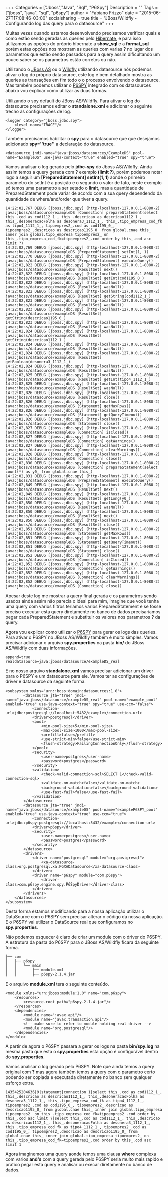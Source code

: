+++
Categories = ["Jboss","Java", "Sql", "P6Spy"]
Description = ""
Tags = ["jboss", "java", "sql", "p6spy"]
author = "Fabiano Frizzo"
date = "2015-06-27T17:08:46-03:00"
socialsharing = true
title = "JBoss/Wildfly - Configurando log das query para o datasource"
+++

Muitas vezes quando estamos desenvolvendo precisamos verificar quais e como estão sendo geradas as queries pelo [Hibernate](http://hibernate.org), e para isso utilizamos as opções do próprio hibernate a **show_sql** e a **format_sql** porém estas opções nos mostram as queries com varias **?** no lugar dos parametros que estão sendo passados para a query assim dificultando um pouco saber se os parametros estão corretos ou não.

Utilizando o [JBoss AS](http://jbossas.jboss.org) ou o [Wildfly](http://wildfly.org) utilizando datasource nós podemos ativar o log do próprio datasource, este log é bem detalhado mostra as queries as transações em fim todo o o processo envolvendo o datasource. Mas também podemos utilizar o [P6SPY](https://github.com/p6spy/p6spy) integrado com os datasources abaixo vou explicar como utilizar as duas formas.

Utilizando o spy default do JBoss AS/Wildfly.
Para ativar o log do datasource precisamos editar o **standalone.xml** e adicionar o seguinte trecho as configurações de log.
```
<logger category="jboss.jdbc.spy">
    <level name="TRACE"/>
</logger>
```
Também precisamos habilitar o **spy** para o datasource que que desejamos adicionado **spy=''true''** a declaração do datasource.
```
<datasource jndi-name="java:jboss/datasources/ExampleDS" pool-name="ExampleDS" use-java-context="true" enabled="true" spy="true">
```

Vamos analisar o log gerado pelo **jdbc-spy** do Jboss AS/Wildfly. Ainda assim temos a query gerada com **?** exemplo **(limit ?)**, porém podemos notar logo a seguir um **[PreparedStatement] setInt(1, 1)** aonde o primeiro parametro do setInt é a posição e o segundo o valor de fato, neste exemplo só temos uma parametro a ser setado o **limit**, mas a quantidade de PreparedStatement pode variar de acordo com a sua query dependendo da quantidade de where/and/order que tiver a query.
```
14:22:02,767 DEBUG [jboss.jdbc.spy] (http-localhost-127.0.0.1-8080-2) java:jboss/datasource/exampleDS [Connection] prepareStatement(select this_.cod as cod1112_1_, this_.descricao as descricao1112_1_, this_.desoneracaoFolha as desonera3_1112_1_, this_.tipo_empresa_cod_fk as tipo4_1112_1_, tipoempres2_.cod as cod1195_0_, tipoempres2_.descricao as descricao1195_0_ from global.cnae this_ inner join global.tipo_empresa tipoempres2_ on this_.tipo_empresa_cod_fk=tipoempres2_.cod order by this_.cod asc limit ?)
14:22:02,769 DEBUG [jboss.jdbc.spy] (http-localhost-127.0.0.1-8080-2) java:jboss/datasource/exampleDS [PreparedStatement] setInt(1, 1)
14:22:02,770 DEBUG [jboss.jdbc.spy] (http-localhost-127.0.0.1-8080-2) java:jboss/datasource/exampleDS [PreparedStatement] executeQuery()
14:22:02,822 DEBUG [jboss.jdbc.spy] (http-localhost-127.0.0.1-8080-2) java:jboss/datasource/exampleDS [ResultSet] next()
14:22:02,822 DEBUG [jboss.jdbc.spy] (http-localhost-127.0.0.1-8080-2) java:jboss/datasource/exampleDS [ResultSet] getInt(cod1195_0_)
14:22:02,822 DEBUG [jboss.jdbc.spy] (http-localhost-127.0.0.1-8080-2) java:jboss/datasource/exampleDS [ResultSet] wasNull()
14:22:02,822 DEBUG [jboss.jdbc.spy] (http-localhost-127.0.0.1-8080-2) java:jboss/datasource/exampleDS [ResultSet] getString(cod1112_1_)
14:22:02,823 DEBUG [jboss.jdbc.spy] (http-localhost-127.0.0.1-8080-2) java:jboss/datasource/exampleDS [ResultSet] wasNull()
14:22:02,823 DEBUG [jboss.jdbc.spy] (http-localhost-127.0.0.1-8080-2) java:jboss/datasource/exampleDS [ResultSet] getString(descricao1195_0_)
14:22:02,823 DEBUG [jboss.jdbc.spy] (http-localhost-127.0.0.1-8080-2) java:jboss/datasource/exampleDS [ResultSet] wasNull()
14:22:02,824 DEBUG [jboss.jdbc.spy] (http-localhost-127.0.0.1-8080-2) java:jboss/datasource/exampleDS [ResultSet] getString(descricao1112_1_)
14:22:02,824 DEBUG [jboss.jdbc.spy] (http-localhost-127.0.0.1-8080-2) java:jboss/datasource/exampleDS [ResultSet] wasNull()
14:22:02,824 DEBUG [jboss.jdbc.spy] (http-localhost-127.0.0.1-8080-2) java:jboss/datasource/exampleDS [ResultSet] getBoolean(desonera3_1112_1_)
14:22:02,824 DEBUG [jboss.jdbc.spy] (http-localhost-127.0.0.1-8080-2) java:jboss/datasource/exampleDS [ResultSet] wasNull()
14:22:02,825 DEBUG [jboss.jdbc.spy] (http-localhost-127.0.0.1-8080-2) java:jboss/datasource/exampleDS [ResultSet] getInt(tipo4_1112_1_)
14:22:02,825 DEBUG [jboss.jdbc.spy] (http-localhost-127.0.0.1-8080-2) java:jboss/datasource/exampleDS [ResultSet] wasNull()
14:22:02,826 DEBUG [jboss.jdbc.spy] (http-localhost-127.0.0.1-8080-2) java:jboss/datasource/exampleDS [ResultSet] close()
14:22:02,826 DEBUG [jboss.jdbc.spy] (http-localhost-127.0.0.1-8080-2) java:jboss/datasource/exampleDS [Statement] getMaxRows()
14:22:02,826 DEBUG [jboss.jdbc.spy] (http-localhost-127.0.0.1-8080-2) java:jboss/datasource/exampleDS [Statement] getQueryTimeout()
14:22:02,826 DEBUG [jboss.jdbc.spy] (http-localhost-127.0.0.1-8080-2) java:jboss/datasource/exampleDS [Statement] close()
14:22:02,827 DEBUG [jboss.jdbc.spy] (http-localhost-127.0.0.1-8080-2) java:jboss/datasource/exampleDS [Connection] isClosed()
14:22:02,827 DEBUG [jboss.jdbc.spy] (http-localhost-127.0.0.1-8080-2) java:jboss/datasource/exampleDS [Connection] getWarnings()
14:22:02,827 DEBUG [jboss.jdbc.spy] (http-localhost-127.0.0.1-8080-2) java:jboss/datasource/exampleDS [Connection] clearWarnings()
14:22:02,828 DEBUG [jboss.jdbc.spy] (http-localhost-127.0.0.1-8080-2) java:jboss/datasource/exampleDS [Connection] close()
14:22:02,830 DEBUG [jboss.jdbc.spy] (http-localhost-127.0.0.1-8080-2) java:jboss/datasource/exampleDS [Connection] prepareStatement(select count(*) as y0_ from global.cnae this_)
14:22:02,831 DEBUG [jboss.jdbc.spy] (http-localhost-127.0.0.1-8080-2) java:jboss/datasource/exampleDS [PreparedStatement] executeQuery()
14:22:02,849 DEBUG [jboss.jdbc.spy] (http-localhost-127.0.0.1-8080-2) java:jboss/datasource/exampleDS [ResultSet] next()
14:22:02,849 DEBUG [jboss.jdbc.spy] (http-localhost-127.0.0.1-8080-2) java:jboss/datasource/exampleDS [ResultSet] getLong(y0_)
14:22:02,850 DEBUG [jboss.jdbc.spy] (http-localhost-127.0.0.1-8080-2) java:jboss/datasource/exampleDS [ResultSet] wasNull()
14:22:02,850 DEBUG [jboss.jdbc.spy] (http-localhost-127.0.0.1-8080-2) java:jboss/datasource/exampleDS [ResultSet] next()
14:22:02,850 DEBUG [jboss.jdbc.spy] (http-localhost-127.0.0.1-8080-2) java:jboss/datasource/exampleDS [ResultSet] close()
14:22:02,851 DEBUG [jboss.jdbc.spy] (http-localhost-127.0.0.1-8080-2) java:jboss/datasource/exampleDS [Statement] getMaxRows()
14:22:02,851 DEBUG [jboss.jdbc.spy] (http-localhost-127.0.0.1-8080-2) java:jboss/datasource/exampleDS [Statement] getQueryTimeout()
14:22:02,851 DEBUG [jboss.jdbc.spy] (http-localhost-127.0.0.1-8080-2) java:jboss/datasource/exampleDS [Statement] close()
14:22:02,852 DEBUG [jboss.jdbc.spy] (http-localhost-127.0.0.1-8080-2) java:jboss/datasource/exampleDS [Connection] isClosed()
14:22:02,852 DEBUG [jboss.jdbc.spy] (http-localhost-127.0.0.1-8080-2) java:jboss/datasource/exampleDS [Connection] getWarnings()
14:22:02,852 DEBUG [jboss.jdbc.spy] (http-localhost-127.0.0.1-8080-2) java:jboss/datasource/exampleDS [Connection] clearWarnings()
14:22:02,852 DEBUG [jboss.jdbc.spy] (http-localhost-127.0.0.1-8080-2) java:jboss/datasource/exampleDS [Connection] close()
```

Apesar deste log me mostrar a query final gerada e os parametros sendo usados ainda assim não parecia o ideal para mim, imagine que você tenha uma query com vários filtros teriamos varios PreparedStatement e se fosse preciso executar esta query diretamente no banco de dados precisariamos pegar cada PreparedStatement e substituir os valores nos parametros **?** da query.

Agora vou explicar como utilizar o [P6SPY](https://github.com/p6spy/p6spy) para gerar os logs das queries.
Para ativar o P6SPY no JBoss AS/Wildfly também é muito simples. Vamos precisar adicionar o arquivo **spy.properties** na pasta **bin/** do JBoss AS/Wildfly com duas informações.

<pre><code class="properties">append=true
realdatasource=java:jboss/datasource/exampleDS_real
</code></pre>

E no nosso arquivo **standalone.xml** vamos precisar adicionar um driver para o P6SPY e um datasource para ele. Vamos ter as configurações de driver e datasource da seguinte forma.

```
<subsystem xmlns="urn:jboss:domain:datasources:1.0">
        <datasource jta="true" jndi-name="java:jboss/datasource/exampleDS_real" pool-name="example_pool" enabled="true" use-java-context="true" spy="true" use-ccm="false">
            <connection-url>jdbc:postgresql://localhost:5432/example</connection-url>
            <driver>postgresql</driver>
            <pool>
                <min-pool-size>5</min-pool-size>
                <max-pool-size>1000</max-pool-size>
                <prefill>false</prefill>
                <use-strict-min>false</use-strict-min>
                <flush-strategy>FailingConnectionOnly</flush-strategy>
            </pool>
            <security>
                <user-name>postgres</user-name>
                <password>postgres</password>
            </security>
            <validation>
                <check-valid-connection-sql>SELECT 1</check-valid-connection-sql>
                <validate-on-match>false</validate-on-match>
                <background-validation>false</background-validation>
                <use-fast-fail>false</use-fast-fail>
            </validation>
        </datasource>
        <datasource jta="true" jndi-name="java:jboss/datasource/exampleDS" pool-name="exampleP6SPY_pool" enabled="true" use-java-context="true" use-ccm="true">
            <connection-url>jdbc:p6spy:postgresql://localhost:5432/example</connection-url>
            <driver>p6spy</driver>
            <security>
                <user-name>postgres</user-name>
                <password>postgres</password>
            </security>
        </datasource>
        <drivers>
            <driver name="postgresql" module="org.postgresql">
                <xa-datasource-class>org.postgresql.xa.PGXADatasource</xa-datasource-class>
            </driver>
            <driver name="p6spy" module="com.p6spy">
                <driver-class>com.p6spy.engine.spy.P6SpyDriver</driver-class>
            </driver>
        </drivers>
    </datasources>
</subsystem>
```
Desta forma estamos modificando para a nossa aplicação utilizar o DataSource com o P6SPY sem precisar alterar o código da nossa aplicação. E o P6SPY vai utilizar o DataSource real que configuramos no **spy.properties**.

Não podemos esquecer é claro de criar um module com o driver do P6SPY. A estrutura da pasta do P6SPY para o JBoss AS/Wildfly ficara da seguinte forma.

```
├── com
│   ├── p6spy
│   │   └── main
│   │       ├── module.xml
│   │       ├── p6spy-2.1.4.jar

```

E o arquivo **module.xml** tera o seguinte conteúdo.
```
<module xmlns="urn:jboss:module:1.0" name="com.p6spy">
    <resources>
        <resource-root path="p6spy-2.1.4.jar"/>
    </resources>
    <dependencies>
        <module name="javax.api"/>
        <module name="javax.transaction.api"/>
        <!-- make sure to refer to module holding real driver -->
        <module name="org.postgresql"/>
    </dependencies>
</module>
```
A partir de agora o P6SPY passara a gerar os logs na pasta **bin/spy.log** na mesma pasta que esta o **spy.properties** esta opção é configurável dentro do **spy.properties**.

Vamos analisar o log gerado pelo P6SPY.
Note que ainda temos a query original com **?** mas agora também temos a query com o parametro certo podendo ser copiada e executada diretamente no banco sem qualquer esforço extra.

```
1435425204636|9|statement|connection 1|select this_.cod as cod1112_1_, this_.descricao as descricao1112_1_, this_.desoneracaoFolha as desonera3_1112_1_, this_.tipo_empresa_cod_fk as tipo4_1112_1_, tipoempres2_.cod as cod1195_0_, tipoempres2_.descricao as descricao1195_0_ from global.cnae this_ inner join global.tipo_empresa tipoempres2_ on this_.tipo_empresa_cod_fk=tipoempres2_.cod order by this_.cod asc limit ?|select this_.cod as cod1112_1_, this_.descricao as descricao1112_1_, this_.desoneracaoFolha as desonera3_1112_1_, this_.tipo_empresa_cod_fk as tipo4_1112_1_, tipoempres2_.cod as cod1195_0_, tipoempres2_.descricao as descricao1195_0_ from global.cnae this_ inner join global.tipo_empresa tipoempres2_ on this_.tipo_empresa_cod_fk=tipoempres2_.cod order by this_.cod asc limit 1
```

Agora imaginemos uma query aonde temos uma clausa **where** complexa com varios **and's** com a query gerada pelo P6SPY seria muito mais rapido e pratico pegar esta query e analisar ou execar diretamente no banco de dados.
